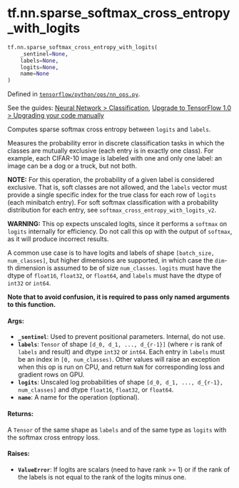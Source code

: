 <div itemscope itemtype="http://developers.google.com/ReferenceObject">
<meta itemprop="name" content="tf.nn.sparse_softmax_cross_entropy_with_logits" />
<meta itemprop="path" content="Stable" />
</div>

# tf.nn.sparse_softmax_cross_entropy_with_logits

``` python
tf.nn.sparse_softmax_cross_entropy_with_logits(
    _sentinel=None,
    labels=None,
    logits=None,
    name=None
)
```



Defined in [`tensorflow/python/ops/nn_ops.py`](https://www.tensorflow.org/code/tensorflow/python/ops/nn_ops.py).

See the guides: [Neural Network > Classification](../../../../api_guides/python/nn.md#Classification), [Upgrade to TensorFlow 1.0 > Upgrading your code manually](../../../../api_guides/python/upgrade.md#Upgrading_your_code_manually)

Computes sparse softmax cross entropy between `logits` and `labels`.

Measures the probability error in discrete classification tasks in which the
classes are mutually exclusive (each entry is in exactly one class).  For
example, each CIFAR-10 image is labeled with one and only one label: an image
can be a dog or a truck, but not both.

**NOTE:**  For this operation, the probability of a given label is considered
exclusive.  That is, soft classes are not allowed, and the `labels` vector
must provide a single specific index for the true class for each row of
`logits` (each minibatch entry).  For soft softmax classification with
a probability distribution for each entry, see
`softmax_cross_entropy_with_logits_v2`.

**WARNING:** This op expects unscaled logits, since it performs a `softmax`
on `logits` internally for efficiency.  Do not call this op with the
output of `softmax`, as it will produce incorrect results.

A common use case is to have logits and labels of shape
`[batch_size, num_classes]`, but higher dimensions are supported, in which
case the `dim`-th dimension is assumed to be of size `num_classes`.
`logits` must have the dtype of `float16`, `float32`, or `float64`, and
`labels` must have the dtype of `int32` or `int64`.

**Note that to avoid confusion, it is required to pass only named arguments to
this function.**

#### Args:

* <b>`_sentinel`</b>: Used to prevent positional parameters. Internal, do not use.
* <b>`labels`</b>: `Tensor` of shape `[d_0, d_1, ..., d_{r-1}]` (where `r` is rank of
    `labels` and result) and dtype `int32` or `int64`. Each entry in `labels`
    must be an index in `[0, num_classes)`. Other values will raise an
    exception when this op is run on CPU, and return `NaN` for corresponding
    loss and gradient rows on GPU.
* <b>`logits`</b>: Unscaled log probabilities of shape
    `[d_0, d_1, ..., d_{r-1}, num_classes]` and dtype `float16`, `float32`, or
    `float64`.
* <b>`name`</b>: A name for the operation (optional).


#### Returns:

A `Tensor` of the same shape as `labels` and of the same type as `logits`
with the softmax cross entropy loss.


#### Raises:

* <b>`ValueError`</b>: If logits are scalars (need to have rank >= 1) or if the rank
    of the labels is not equal to the rank of the logits minus one.